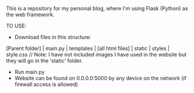 This is a repository for my personal blog, where I'm using Flask (Python) as the web framework.

TO USE:
- Download files in this structure:

[Parent folder]
| main.py
| templates
  | [all html files]
| static
  | styles
    | style.css
// Note: I have not included images I have used in the website but they will go in the 'static' folder.

- Run main.py
- Website can be found on 0.0.0.0:5000 by any device on the network (if firewall access is allowed)

